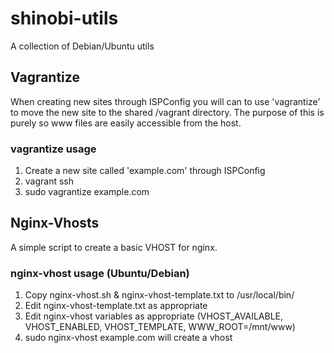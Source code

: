 # shinobi-utils

A collection of Debian/Ubuntu utils

## Vagrantize

When creating new sites through ISPConfig you will can to use 'vagrantize' to move the new site to the shared /vagrant directory.
The purpose of this is purely so www files are easily accessible from the host.

### vagrantize usage

1. Create a new site called 'example.com' through ISPConfig
2. vagrant ssh
3. sudo vagrantize example.com

## Nginx-Vhosts

A simple script to create a basic VHOST for nginx.

### nginx-vhost usage (Ubuntu/Debian)

1. Copy nginx-vhost.sh & nginx-vhost-template.txt to /usr/local/bin/
2. Edit nginx-vhost-template.txt as appropriate
3. Edit nginx-vhost variables as appropriate (VHOST_AVAILABLE, VHOST_ENABLED, VHOST_TEMPLATE, WWW_ROOT=/mnt/www)
3. sudo nginx-vhost example.com will create a vhost